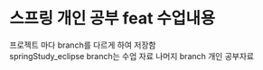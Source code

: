# 스프링 개인 공부 feat 수업내용
프로젝트 마다 branch를 다르게 하여 저장함<br>
springStudy_eclipse branch는 수업 자료 나머지 branch 개인 공부자료
